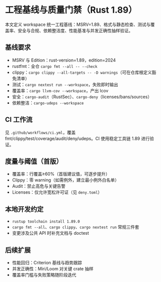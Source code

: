 # 工程基线与质量门禁（Rust 1.89）

本文定义 workspace 统一工程基线：MSRV=1.89、格式与静态检查、测试与覆盖率、安全与合规、依赖整洁度、性能基准与并发正确性抽样验证。

## 基线要求

- MSRV 与 Edition：rust-version=1.89，edition=2024
- rustfmt：全仓 `cargo fmt --all -- --check`
- clippy：`cargo clippy --all-targets -- -D warnings`（可在仓库根定义豁免清单）
- 测试：`cargo nextest run --workspace`，失败即时输出
- 覆盖率：`cargo llvm-cov --workspace`，产出 lcov
- 安全：`cargo-audit`（RustSec）、`cargo-deny`（licenses/bans/sources）
- 依赖整洁：`cargo-udeps --workspace`

## CI 工作流

见 `.github/workflows/ci.yml`，覆盖 fmt/clippy/test/coverage/audit/deny/udeps。CI 使用稳定工具链 1.89 进行验证。

## 度量与阈值（首版）

- 覆盖率：行覆盖≥60%（首版建议值，可逐步提升）
- Clippy：零 warning（如需例外，建立最小例外白名单）
- Audit：禁止高危与关键告警
- Licenses：仅允许宽松许可证（见 `deny.toml`）

## 本地开发约定

- `rustup toolchain install 1.89.0`
- `cargo fmt --all`、`cargo clippy`、`cargo nextest run` 常规三件套
- 变更涉及公共 API 时补充文档与 doctest

## 后续扩展

- 性能回归：Criterion 基线与趋势跟踪
- 并发正确性：Miri/Loom 对关键 crate 抽样
- 覆盖率门槛与失败策略随阶段迭代
